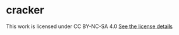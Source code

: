 # cracker


 This work is licensed under CC BY-NC-SA 4.0 
 [See the license details](https://creativecommons.org/licenses/by-nc-sa/4.0/)
